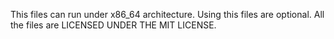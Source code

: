 This files can run under x86_64 architecture. Using this files are optional. All the files are LICENSED UNDER THE MIT LICENSE.
